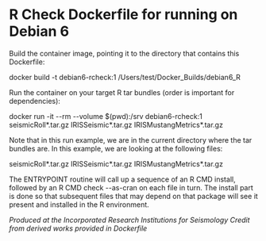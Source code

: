 # R Check Dockerfile for running on Debian 6

Build the container image, pointing it to the directory that contains this Dockerfile:

docker build -t debian6-rcheck:1 /Users/test/Docker_Builds/debian6_R

Run the container on your target R tar bundles (order is important for dependencies):

docker run -it --rm --volume $(pwd):/srv debian6-rcheck:1 seismicRoll\*.tar.gz IRISSeismic\*.tar.gz IRISMustangMetrics\*.tar.gz

Note that in this run example, we are in the current directory where the tar bundles are.  In this example, we are looking at the following files:

seismicRoll\*.tar.gz
IRISSeismic\*.tar.gz
IRISMustangMetrics\*.tar.gz

The ENTRYPOINT routine will call up a sequence of an R CMD install, followed by an R CMD check --as-cran on each file in turn.  The install part
is done so that subsequent files that may depend on that package will see it present and installed in the R environment.


*Produced at the Incorporated Research Institutions for Seismology*
*Credit from derived works provided in Dockerfile*

